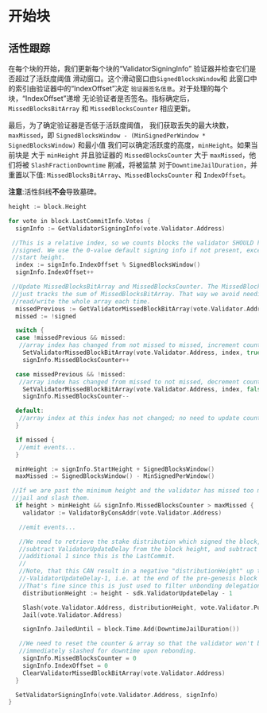 # 开始块

## 活性跟踪

在每个块的开始，我们更新每个块的“ValidatorSigningInfo”
验证器并检查它们是否超过了活跃度阈值
滑动窗口。这个滑动窗口由`SignedBlocksWindow`和
此窗口中的索引由验证器中的“IndexOffset”决定
`验证器签名信息`。对于处理的每个块，“IndexOffset”递增
无论验证者是否签名。指标确定后，
`MissedBlocksBitArray` 和 `MissedBlocksCounter` 相应更新。

最后，为了确定验证器是否低于活跃度阈值，
我们获取丢失的最大块数，`maxMissed`，即
`SignedBlocksWindow - (MinSignedPerWindow * SignedBlocksWindow)` 和最小值
我们可以确定活跃度的高度，`minHeight`。如果当前块是
大于 `minHeight` 并且验证器的 `MissedBlocksCounter` 大于
`maxMissed`，他们将被 `SlashFractionDowntime` 削减，将被监禁
对于`DowntimeJailDuration`，并重置以下值:
`MissedBlocksBitArray`、`MissedBlocksCounter` 和 `IndexOffset`。

**注意**:活性斜线**不会**导致墓碑。 

```go
height := block.Height

for vote in block.LastCommitInfo.Votes {
  signInfo := GetValidatorSigningInfo(vote.Validator.Address)

 //This is a relative index, so we counts blocks the validator SHOULD have
 //signed. We use the 0-value default signing info if not present, except for
 //start height.
  index := signInfo.IndexOffset % SignedBlocksWindow()
  signInfo.IndexOffset++

 //Update MissedBlocksBitArray and MissedBlocksCounter. The MissedBlocksCounter
 //just tracks the sum of MissedBlocksBitArray. That way we avoid needing to
 //read/write the whole array each time.
  missedPrevious := GetValidatorMissedBlockBitArray(vote.Validator.Address, index)
  missed := !signed

  switch {
  case !missedPrevious && missed:
   //array index has changed from not missed to missed, increment counter
    SetValidatorMissedBlockBitArray(vote.Validator.Address, index, true)
    signInfo.MissedBlocksCounter++

  case missedPrevious && !missed:
   //array index has changed from missed to not missed, decrement counter
    SetValidatorMissedBlockBitArray(vote.Validator.Address, index, false)
    signInfo.MissedBlocksCounter--

  default:
   //array index at this index has not changed; no need to update counter
  }

  if missed {
   //emit events...
  }

  minHeight := signInfo.StartHeight + SignedBlocksWindow()
  maxMissed := SignedBlocksWindow() - MinSignedPerWindow()

 //If we are past the minimum height and the validator has missed too many
 //jail and slash them.
  if height > minHeight && signInfo.MissedBlocksCounter > maxMissed {
    validator := ValidatorByConsAddr(vote.Validator.Address)

   //emit events...

   //We need to retrieve the stake distribution which signed the block, so we
   //subtract ValidatorUpdateDelay from the block height, and subtract an
   //additional 1 since this is the LastCommit.
   //
   //Note, that this CAN result in a negative "distributionHeight" up to
   //-ValidatorUpdateDelay-1, i.e. at the end of the pre-genesis block (none) = at the beginning of the genesis block.
   //That's fine since this is just used to filter unbonding delegations & redelegations.
    distributionHeight := height - sdk.ValidatorUpdateDelay - 1

    Slash(vote.Validator.Address, distributionHeight, vote.Validator.Power, SlashFractionDowntime())
    Jail(vote.Validator.Address)

    signInfo.JailedUntil = block.Time.Add(DowntimeJailDuration())

   //We need to reset the counter & array so that the validator won't be
   //immediately slashed for downtime upon rebonding.
    signInfo.MissedBlocksCounter = 0
    signInfo.IndexOffset = 0
    ClearValidatorMissedBlockBitArray(vote.Validator.Address)
  }

  SetValidatorSigningInfo(vote.Validator.Address, signInfo)
}
```
